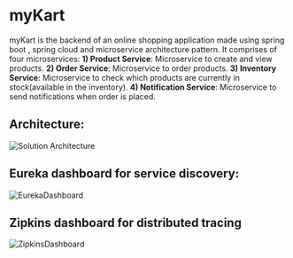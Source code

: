 # myKart
myKart is the backend of an online shopping application made using spring boot , spring cloud and microservice architecture pattern. It comprises of four microservices:
**1) Product Service**: Microservice to create and view products.
**2) Order Service**: Microservice to order products.
**3) Inventory Service**: Microservice to check which products are currently in stock(available in the inventory).
**4) Notification Service**: Microservice to send notifications when order is placed.

## Architecture:

![Solution Architecture](https://user-images.githubusercontent.com/96473069/221600253-ca4888ca-357e-42a3-b07a-d95637671287.png)

## Eureka dashboard for service discovery:

![EurekaDashboard](https://user-images.githubusercontent.com/96473069/221604259-52c0828f-c558-4cd9-a1fb-240a7f3a3640.png)


## Zipkins dashboard for distributed tracing

![ZipkinsDashboard](https://user-images.githubusercontent.com/96473069/221604279-45e81f07-a8dc-47d3-8310-61002ae23ecb.png)
